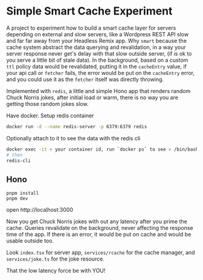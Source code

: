 # Simple Smart Cache Experiment

A project to experiment how to build a smart cache layer for servers depending on external and slow servers, like a Wordpress REST API slow and far
far away from your Headless Remix app. Why `smart` because the cache system abstract the data querying and revalidation, in a way your server response
never get's delay with that slow outside server, (if is ok to you serve a little bit of stale data). In the background, based on a custom `ttl` policy
data would be revalidated, putting it in the `cacheEntry` value, if your api call or `fetcher` fails, the error would be put on the `cacheEntry`
error, and you could use it as the `fetcher` itself was directly throwing.

Implemented with `redis`, a little and simple Hono app that renders random Chuck Norris jokes, after initial load or warm, there is no way you are
getting those random jokes slow.

Have docker. Setup redis container

```bash
docker run -d --name redis-server -p 6379:6379 redis
```

Optionally attach to it to see the data with the redis cli

```bash
docker exec -it < your container id, run `docker ps` to see > /bin/bash
# then
redis-cli
```

## Hono

```
pnpm install
pnpm dev
```

open http://localhost:3000

Now you get Chuck Norris jokes with out any latency after you prime the cache. Queries revalidate on the background, never affecting the response time
of the app. If there is an error, it would be put on cache and would be usable outside too.

Look `index.tsx` for server app, `services/rcache` for the cache manager, and `services/joke.ts` for the joke resource.

That the low latency force be with YOU!
